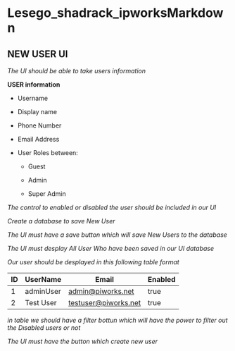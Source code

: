 # Lesego_shadrack_ipworksMarkdown
## NEW USER UI
*The UI should be able to take users information*

__USER information__

*  Username

*  Display name

*  Phone Number

*  Email Address

*  User Roles between:

    *  Guest
    
    *  Admin
    
    *  Super Admin

_The control to enabled or disabled the user should be included in our UI_

_Create a database to save New User_

_The UI must have a save button which will save New Users to the database_

_The UI must desplay All User Who have been saved in our UI database_

*Our user should be desplayed in this following table format*

   |  ID     | UserName  | Email |  Enabled  |
   |---------|-----------|-------|-----------|
   |1        |adminUser  |admin@piworks.net|    true   |
   |2        |Test User  |testuser@piworks.net|    true   |
   
 *in table we should have a filter bottun which will have the power to filter out the Dısabled users or not*
 
 *The UI must have the button which create new user*
